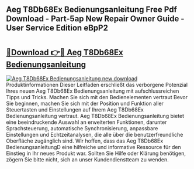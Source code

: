 ## Aeg T8Db68Ex Bedienungsanleitung Free Pdf Download - Part-5ap New Repair Owner Guide - User Service Edition eBpP2

# <h2><a href="http://df0oaz.blite.top/?on=Aeg+T8Db68Ex+Bedienungsanleitung">🔗Download 👉🔴 Aeg T8Db68Ex Bedienungsanleitung</a></h2>

[![Aeg T8Db68Ex Bedienungsanleitung new download](https://i.imgur.com/lujVjoI.png)](http://df0oaz.blite.top/?on=Aeg+T8Db68Ex+Bedienungsanleitung)
Produktinformationen Dieser Leitfaden erschließt das verborgene Potenzial Ihres neuen Aeg T8Db68Ex Bedienungsanleitung mit aufschlussreichen Tipps und Tricks. Machen Sie sich mit den Bedienelementen vertraut Bevor Sie beginnen, machen Sie sich mit der Position und Funktion aller Steuertasten und Einstellungen auf Ihrem Aeg T8Db68Ex Bedienungsanleitung vertraut. Aeg T8Db68Ex Bedienungsanleitung bietet eine beeindruckende Auswahl an erweiterten Funktionen, darunter Sprachsteuerung, automatische Synchronisierung, anpassbare Einstellungen und Echtzeitanalysen, die alle über die benutzerfreundliche Oberfläche zugänglich sind. Wir hoffen, dass das Aeg T8Db68Ex BedienungsanleitungD eine hilfreiche und informative Ressource für den Einstieg in Ihr neues Produkt war. Sollten Sie Hilfe oder Klärung benötigen, zögern Sie bitte nicht, sich an unser Kundendienstteam zu wenden.
